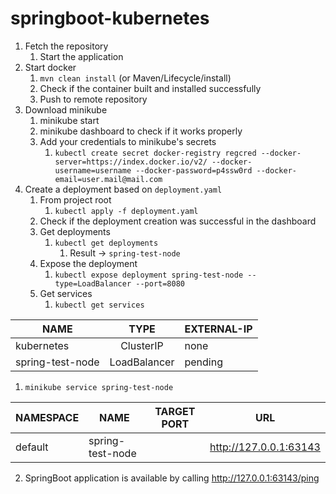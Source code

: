 # springboot-kubernetes

1. Fetch the repository
    1. Start the application
2. Start docker
    1. `mvn clean install` (or Maven/Lifecycle/install)
    2. Check if the container built and installed successfully
    3. Push to remote repository
4. Download minikube
    1. minikube start
    2. minikube dashboard to check if it works properly
    3. Add your credentials to minikube's secrets
        1. `kubectl create secret docker-registry regcred --docker-server=https://index.docker.io/v2/ --docker-username=username --docker-password=p4ssw0rd --docker-email=user.mail@mail.com`
5. Create a deployment based on `deployment.yaml`
    1. From project root
        1. `kubectl apply -f deployment.yaml`
    2. Check if the deployment creation was successful in the dashboard
    3. Get deployments
        1. `kubectl get deployments`
            1.  Result -> `spring-test-node`
    4. Expose the deployment
        1. `kubectl expose deployment spring-test-node --type=LoadBalancer --port=8080`
    5. Get services
        1. `kubectl get services`
           
| NAME             | TYPE          | EXTERNAL-IP |
| -----------------|:-------------:| ------------|
| kubernetes       | ClusterIP     | none        |
| spring-test-node | LoadBalancer  | pending     |

1. `minikube service spring-test-node`

| NAMESPACE |       NAME       | TARGET PORT |          URL           |
|-----------|------------------|-------------|------------------------|
| default   | spring-test-node |             | http://127.0.0.1:63143 |

2. SpringBoot application is available by calling http://127.0.0.1:63143/ping
    
